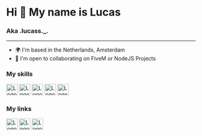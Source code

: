 # Hi 👋 My name is Lucas

### Aka .lucass._.

***

- 🌍 I'm based in the Netherlands, Amsterdam
- 🤝 I'm open to collaborating on FiveM or NodeJS Projects

### My skills
[<img src="https://i.imgur.com/kkRcPe6.png" alt="Logo" width="30px" height="30px">](https://developer.mozilla.org/en-US/docs/Web/JavaScript)                                    [<img src="https://i.imgur.com/0iHxfNm.png" alt="Logo" width="30px" height="30px">](https://nodejs.org/en/)                                                                [<img src="https://i.imgur.com/9G2vx4C.png" alt="Logo" width="30px" height="30px">](https://www.lua.org/docs.html)
[<img src="https://i.imgur.com/qpC2o9t.png" alt="Logo" width="30px" height="30px">](https://developer.mozilla.org/en-US/docs/Web/HTML)                                          [<img src="https://i.imgur.com/45tJuQQ.png" alt="Logo" width="30px" height="30px">](https://developer.mozilla.org/en-US/docs/Web/CSS)


### My links

[<img src="https://seeklogo.com/images/D/discord-logo-7A1EC3216C-seeklogo.com.png" alt="Logo" width="30px" height="30px">](https://discordapp.com/users/690879933764993035)     [<img src="https://raw.githubusercontent.com/danielcranney/readme-generator/main/public/icons/socials/github-dark.svg" alt="Logo" width="30px" height="30px">](https://github.com/Lucass-io)                                                                                                                                             [<img src="https://cdn.discordapp.com/attachments/1081684734666625034/1275149366058946725/Xotic-Zonder.png?ex=66cf62e3&is=66ce1163&hm=0206c71a230a43f3ffa002f9692bcb3d52d3a6f81233ed9e756e1cc7ad681fd1&" alt="Logo" width="30px" height="30px">](https://xotic-roleplay.nl/)
